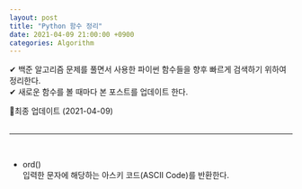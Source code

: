 ```yaml
---
layout: post
title: "Python 함수 정리"
date: 2021-04-09 21:00:00 +0900
categories: Algorithm
---
```


✔ 백준 알고리즘 문제를 풀면서 사용한 파이썬 함수들을 향후 빠르게 검색하기 위하여 정리한다.  
✔ 새로운 함수를 볼 때마다 본 포스트를 업데이트 한다. 

🚩최종 업데이트 (2021-04-09)  
<br/>

---
<br/>

+ ord()  
입력한 문자에 해당하는 아스키 코드(ASCII Code)를 반환한다.